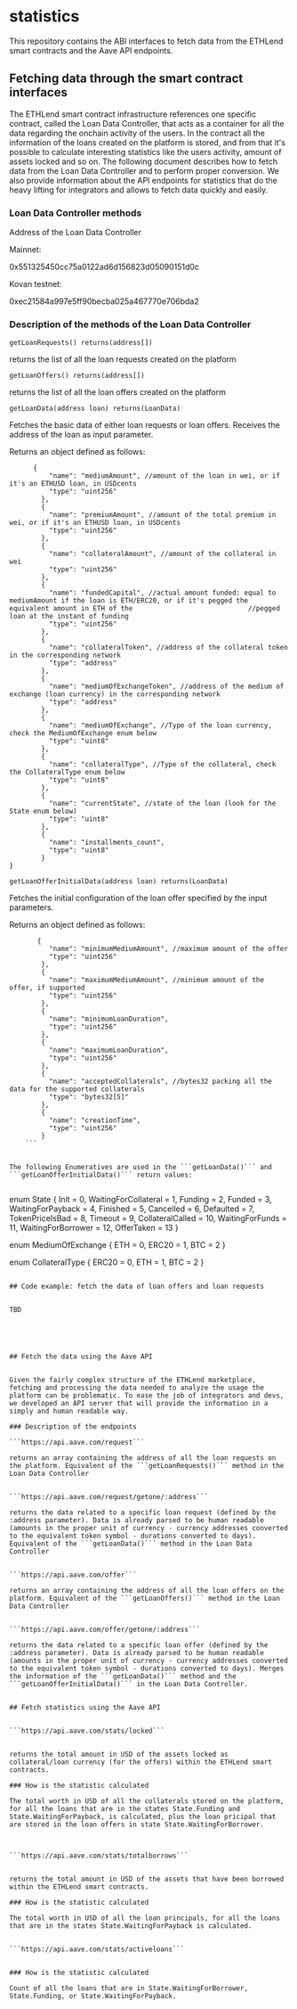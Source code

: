 # statistics
This repository contains the ABI interfaces to fetch data from the ETHLend smart contracts and the Aave API endpoints.

## Fetching data through the smart contract interfaces

The ETHLend smart contract infrastructure references one specific contract, called the Loan Data Controller, that acts as a container for all the data regarding the onchain activity of the users. In the contract all the information of the loans created on the platform is stored, and from that it's possible to calculate interesting statistics like the users activity, amount of assets locked and so on. The following document describes how to fetch data from the Loan Data Controller and to perform proper conversion. We also provide information about the API endpoints for statistics that do the heavy lifting for integrators and allows to fetch data quickly and easily.

### Loan Data Controller methods

Address of the Loan Data Controller

Mainnet:

0x551325450cc75a0122ad6d156823d05090151d0c

Kovan testnet:

0xec21584a997e5ff90becba025a467770e706bda2


### Description of the methods of the Loan Data Controller

```getLoanRequests() returns(address[])```

returns the list of all the loan requests created on the platform


```getLoanOffers() returns(address[])```

returns the list of all the loan offers created on the platform



```getLoanData(address loan) returns(LoanData)```

Fetches the basic data of either loan requests or loan offers. Receives the address of the loan as input parameter.

Returns an object defined as follows:

```
      {
          "name": "mediumAmount", //amount of the loan in wei, or if it's an ETHUSD loan, in USDcents
          "type": "uint256"
        },
        {
          "name": "premiumAmount", //amount of the total premium in wei, or if it's an ETHUSD loan, in USDcents
          "type": "uint256"
        },
        {
          "name": "collateralAmount", //amount of the collateral in wei
          "type": "uint256"
        },
        {
          "name": "fundedCapital", //actual amount funded: equal to mediumAmount if the loan is ETH/ERC20, or if it's pegged the equivalent amount in ETH of the                             //pegged loan at the instant of funding
          "type": "uint256"
        },
        {
          "name": "collateralToken", //address of the collateral token in the corresponding network
          "type": "address"
        },
        {
          "name": "mediumOfExchangeToken", //address of the medium of exchange (loan currency) in the corresponding network
          "type": "address"
        },
        {
          "name": "mediumOfExchange", //Type of the loan currency, check the MediumOfExchange enum below
          "type": "uint8"
        },
        {
          "name": "collateralType", //Type of the collateral, check the CollateralType enum below
          "type": "uint8"
        },
        {
          "name": "currentState", //state of the loan (look for the State enum below)
          "type": "uint8"
        },
        {
          "name": "installments_count",
          "type": "uint8"
        }
}
```

```getLoanOfferInitialData(address loan) returns(LoanData)```

Fetches the initial configuration of the loan offer specified by the input parameters.

Returns an object defined as follows:

```
       {
          "name": "minimumMediumAmount", //maximum amount of the offer
          "type": "uint256"
        },
        {
          "name": "maximumMediumAmount", //minimum amount of the offer, if supported
          "type": "uint256"
        },
        {
          "name": "minimumLoanDuration",
          "type": "uint256"
        },
        {
          "name": "maximumLoanDuration",
          "type": "uint256"
        },
        {
          "name": "acceptedCollaterals", //bytes32 packing all the data for the supported collaterals
          "type": "bytes32[5]"
        },
        {
          "name": "creationTime",
          "type": "uint256"
        }
    ```


The following Enumeratives are used in the ```getLoanData()``` and ```getLoanOfferInitialData()``` return values:


```
enum State {
    Init = 0,
    WaitingForCollateral = 1,
    Funding = 2,
    Funded = 3,
    WaitingForPayback = 4,
    Finished = 5,
    Cancelled = 6,
    Defaulted = 7,
    TokenPriceIsBad = 8,
    Timeout = 9,
    CollateralCalled = 10,
    WaitingForFunds = 11,
    WaitingForBorrower = 12,
    OfferTaken = 13
}

enum MediumOfExchange {
    ETH = 0,
    ERC20 = 1,
    BTC = 2
}

enum CollateralType {
    ERC20 = 0,
    ETH = 1,
    BTC = 2
}
```

## Code example: fetch the data of loan offers and loan requests


TBD





## Fetch the data using the Aave API


Given the fairly complex structure of the ETHLend marketplace, fetching and processing the data needed to analyze the usage the platform can be problematic. To ease the job of integrators and devs, we developed an API server that will provide the information in a simply and human readable way.

### Description of the endpoints

```https://api.aave.com/request```

returns an array containing the address of all the loan requests on the platform. Equivalent of the ```getLoanRequests()``` method in the Loan Data Controller


```https://api.aave.com/request/getone/:address```

returns the data related to a specific loan request (defined by the :address parameter). Data is already parsed to be human readable (amounts in the proper unit of currency - currency addresses converted to the equivalent token symbol - durations converted to days). Equivalent of the ```getLoanData()``` method in the Loan Data Controller


```https://api.aave.com/offer```

returns an array containing the address of all the loan offers on the platform. Equivalent of the ```getLoanOffers()``` method in the Loan Data Controller


```https://api.aave.com/offer/getone/:address```

returns the data related to a specific loan offer (defined by the :address parameter). Data is already parsed to be human readable (amounts in the proper unit of currency - currency addresses converted to the equivalent token symbol - durations converted to days). Merges the information of the ```getLoanData()``` method and the ```getLoanOfferInitialData()``` in the Loan Data Controller.


## Fetch statistics using the Aave API


```https://api.aave.com/stats/locked``` 


returns the total amount in USD of the assets locked as collateral/loan currency (for the offers) within the ETHLend smart contracts.

### How is the statistic calculated

The total worth in USD of all the collaterals stored on the platform, for all the loans that are in the states State.Funding and State.WaitingForPayback, is calculated, plus the loan pricipal that are stored in the loan offers in state State.WaitingForBorrower.



```https://api.aave.com/stats/totalborrows``` 


returns the total amount in USD of the assets that have been borrowed within the ETHLend smart contracts.

### How is the statistic calculated

The total worth in USD of all the loan principals, for all the loans that are in the states State.WaitingForPayback is calculated.


```https://api.aave.com/stats/activeloans``` 


### How is the statistic calculated

Count of all the loans that are in State.WaitingForBorrower, State.Funding, or State.WaitingForPayback.









